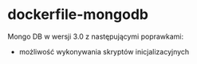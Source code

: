 # dockerfile-mongodb

Mongo DB w wersji 3.0 z następującymi poprawkami:

* możliwość wykonywania skryptów inicjalizacyjnych
